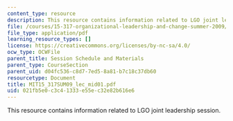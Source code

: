 ```yaml
---
content_type: resource
description: This resource contains information related to LGO joint leadership session.
file: /courses/15-317-organizational-leadership-and-change-summer-2009/021fb5e0c3c41333e55ec32e82b616e6_MIT15_317SUM09_lec_mid01.pdf
file_type: application/pdf
learning_resource_types: []
license: https://creativecommons.org/licenses/by-nc-sa/4.0/
ocw_type: OCWFile
parent_title: Session Schedule and Materials
parent_type: CourseSection
parent_uid: d04fc536-c8d7-7ed5-8a81-b7c18c37db60
resourcetype: Document
title: MIT15_317SUM09_lec_mid01.pdf
uid: 021fb5e0-c3c4-1333-e55e-c32e82b616e6
---
```

This resource contains information related to LGO joint leadership session.